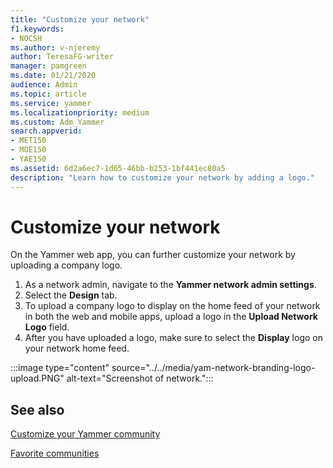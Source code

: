 ```yaml
---
title: "Customize your network"
f1.keywords:
- NOCSH
ms.author: v-njeremy
author: TeresaFG-writer
manager: pamgreen
ms.date: 01/21/2020
audience: Admin
ms.topic: article
ms.service: yammer
ms.localizationpriority: medium
ms.custom: Adm_Yammer
search.appverid:
- MET150
- MOE150
- YAE150
ms.assetid: 6d2a6ec7-1d65-46bb-b253-1bf441ec80a5
description: "Learn how to customize your network by adding a logo."
---
```


# Customize your network

On the Yammer web app, you can further customize your network by uploading a company logo.

1. As a network admin, navigate to the **Yammer network admin settings**.
2. Select the **Design** tab.
3. To upload a company logo to display on the home feed of your network in both the web and mobile apps, upload a logo in the **Upload Network Logo** field.
4. After you have uploaded a logo, make sure to select the **Display** logo on your network home feed.

:::image type="content" source="../../media/yam-network-branding-logo-upload.PNG" alt-text="Screenshot of network.":::

## See also

[Customize your Yammer community](customize-your-yammer-community.md)

[Favorite communities](favorite-communities.md)
